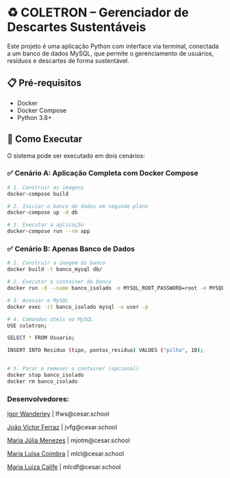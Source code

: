 # ♻️ COLETRON – Gerenciador de Descartes Sustentáveis
Este projeto é uma aplicação Python com interface via terminal, conectada a um banco de dados MySQL, que permite o gerenciamento de usuários, resíduos e descartes de forma sustentável.

## 📋 Pré-requisitos

- Docker
- Docker Compose
- Python 3.8+

## 🚀 Como Executar

O sistema pode ser executado em dois cenários:

### ✅ Cenário A: Aplicação Completa com Docker Compose

```bash
# 1. Construir as imagens
docker-compose build

# 2. Iniciar o banco de dados em segundo plano
docker-compose up -d db

# 3. Executar a aplicação
docker-compose run --rm app
```

### ✅ Cenário B: Apenas Banco de Dados

```bash
# 1. Construir a imagem do banco
docker build -t banco_mysql db/

# 2. Executar o container do banco
docker run -d --name banco_isolado -e MYSQL_ROOT_PASSWORD=root -e MYSQL_DATABASE=coletron -e MYSQL_USER=user -e MYSQL_PASSWORD=senha -p 3308:3306 banco_mysql

# 3. Acessar o MySQL
docker exec -it banco_isolado mysql -u user -p

# 4. Comandos úteis no MySQL
USE coletron;

SELECT * FROM Usuario;

INSERT INTO Residuo (tipo, pontos_residuo) VALUES ("pilha", 10);


# 5. Parar e remover o container (opcional)
docker stop banco_isolado
docker rm banco_isolado
```

<h3>Desenvolvedores:</h3>
<p><a href="https://github.com/igorfwds">Igor Wanderley</a> | Ifws@cesar.school</p>
<p><a href="https://github.com/JoaovfGoncalves">João Victor Ferraz</a> | jvfg@cesar.school</p>
<p><a href="https://github.com/mjuliamenezes">Maria Júlia Menezes</a> | mjotm@cesar.school</p>
<p><a href="https://github.com/Malucoimbr">Maria Luísa Coimbra</a> | mlcl@cesar.school</p>
<p><a href="https://github.com/LuizaCalife">Maria Luiza Calife</a> | mlcdf@cesar.school</p>
